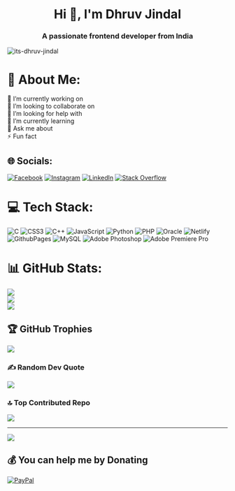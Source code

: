 <h1 align="center">Hi 👋, I'm Dhruv Jindal</h1>
<h3 align="center">A passionate frontend developer from India</h3>

<p align="left"> <img src="https://komarev.com/ghpvc/?username=its-dhruv-jindal&label=Profile%20views&color=0e75b6&style=flat" alt="its-dhruv-jindal" /> </p>


# 💫 About Me:
🔭 I’m currently working on<br>👯 I’m looking to collaborate on<br>🤝 I’m looking for help with<br>🌱 I’m currently learning<br>💬 Ask me about<br>⚡ Fun fact


## 🌐 Socials:
[![Facebook](https://img.shields.io/badge/Facebook-%231877F2.svg?logo=Facebook&logoColor=white)](https://facebook.com/Dhruv.jindal.50951) [![Instagram](https://img.shields.io/badge/Instagram-%23E4405F.svg?logo=Instagram&logoColor=white)](https://instagram.com/its_dhruv_jindal) [![LinkedIn](https://img.shields.io/badge/LinkedIn-%230077B5.svg?logo=linkedin&logoColor=white)](https://linkedin.com/in/its-dhruv-jindal) [![Stack Overflow](https://img.shields.io/badge/-Stackoverflow-FE7A16?logo=stack-overflow&logoColor=white)](https://stackoverflow.com/users/23510396) 

# 💻 Tech Stack:
![C](https://img.shields.io/badge/c-%2300599C.svg?style=for-the-badge&logo=c&logoColor=white) ![CSS3](https://img.shields.io/badge/css3-%231572B6.svg?style=for-the-badge&logo=css3&logoColor=white) ![C++](https://img.shields.io/badge/c++-%2300599C.svg?style=for-the-badge&logo=c%2B%2B&logoColor=white) ![JavaScript](https://img.shields.io/badge/javascript-%23323330.svg?style=for-the-badge&logo=javascript&logoColor=%23F7DF1E) ![Python](https://img.shields.io/badge/python-3670A0?style=for-the-badge&logo=python&logoColor=ffdd54) ![PHP](https://img.shields.io/badge/php-%23777BB4.svg?style=for-the-badge&logo=php&logoColor=white) ![Oracle](https://img.shields.io/badge/Oracle-F80000?style=for-the-badge&logo=oracle&logoColor=white) ![Netlify](https://img.shields.io/badge/netlify-%23000000.svg?style=for-the-badge&logo=netlify&logoColor=#00C7B7) ![GithubPages](https://img.shields.io/badge/github%20pages-121013?style=for-the-badge&logo=github&logoColor=white) ![MySQL](https://img.shields.io/badge/mysql-%2300000f.svg?style=for-the-badge&logo=mysql&logoColor=white) ![Adobe Photoshop](https://img.shields.io/badge/adobe%20photoshop-%2331A8FF.svg?style=for-the-badge&logo=adobe%20photoshop&logoColor=white) ![Adobe Premiere Pro](https://img.shields.io/badge/Adobe%20Premiere%20Pro-9999FF.svg?style=for-the-badge&logo=Adobe%20Premiere%20Pro&logoColor=white)
# 📊 GitHub Stats:
![](https://github-readme-stats.vercel.app/api?username=its-dhruv-jindal&theme=radical&hide_border=false&include_all_commits=false&count_private=false)<br/>
![](https://github-readme-streak-stats.herokuapp.com/?user=its-dhruv-jindal&theme=radical&hide_border=false)<br/>
![](https://github-readme-stats.vercel.app/api/top-langs/?username=its-dhruv-jindal&theme=radical&hide_border=false&include_all_commits=false&count_private=false&layout=compact)

## 🏆 GitHub Trophies
![](https://github-profile-trophy.vercel.app/?username=its-dhruv-jindal&theme=radical&no-frame=false&no-bg=true&margin-w=4)

### ✍️ Random Dev Quote
![](https://quotes-github-readme.vercel.app/api?type=horizontal&theme=radical)

### 🔝 Top Contributed Repo
![](https://github-contributor-stats.vercel.app/api?username=its-dhruv-jindal&limit=5&theme=radical&combine_all_yearly_contributions=true)

---
[![](https://visitcount.itsvg.in/api?id=its-dhruv-jindal&icon=0&color=0)](https://visitcount.itsvg.in)

  ## 💰 You can help me by Donating
  [![PayPal](https://img.shields.io/badge/PayPal-00457C?style=for-the-badge&logo=paypal&logoColor=white)](https://paypal.me/djindal015@gmail.com) 

  
<!-- Proudly created with GPRM ( https://gprm.itsvg.in ) -->

